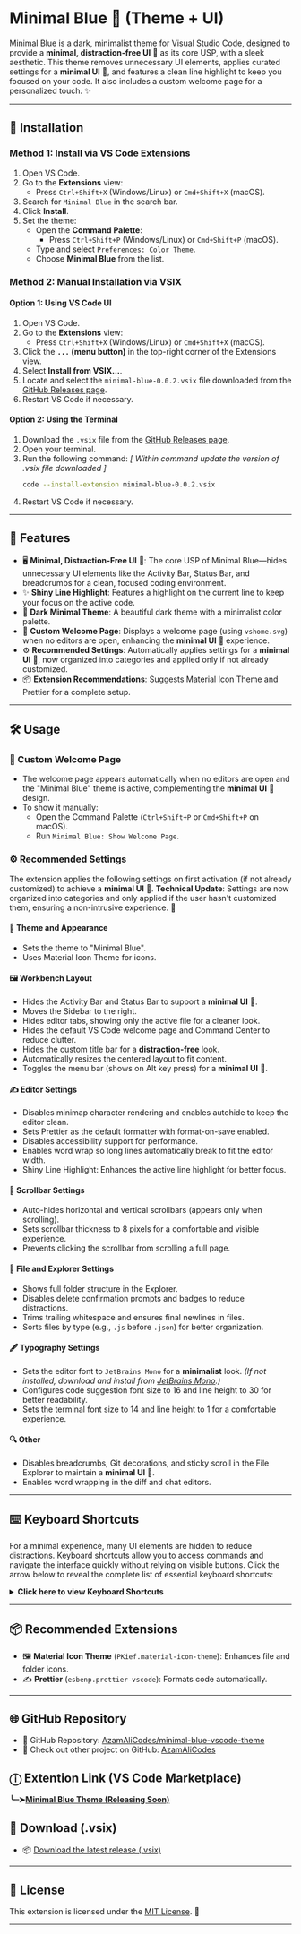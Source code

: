 # Minimal Blue 🌌 (Theme + UI)

Minimal Blue is a dark, minimalist theme for Visual Studio Code, designed to provide a **minimal, distraction-free UI** 🔧 as its core USP, with a sleek aesthetic. This theme removes unnecessary UI elements, applies curated settings for a **minimal UI** 🔧, and features a clean line highlight to keep you focused on your code. It also includes a custom welcome page for a personalized touch. ✨

---

## 🚀 Installation

### **Method 1: Install via VS Code Extensions**

1. Open VS Code.
2. Go to the **Extensions** view:
   - Press `Ctrl+Shift+X` (Windows/Linux) or `Cmd+Shift+X` (macOS).
3. Search for `Minimal Blue` in the search bar.
4. Click **Install**.
5. Set the theme:
   - Open the **Command Palette**:
     - Press `Ctrl+Shift+P` (Windows/Linux) or `Cmd+Shift+P` (macOS).
   - Type and select `Preferences: Color Theme`.
   - Choose **Minimal Blue** from the list.

### **Method 2: Manual Installation via VSIX**

#### **Option 1: Using VS Code UI**

1. Open VS Code.
2. Go to the **Extensions** view:
   - Press `Ctrl+Shift+X` (Windows/Linux) or `Cmd+Shift+X` (macOS).
3. Click the **`...` (menu button)** in the top-right corner of the Extensions view.
4. Select **Install from VSIX...**.
5. Locate and select the `minimal-blue-0.0.2.vsix` file downloaded from the [GitHub Releases page](https://github.com/AzamAliCodes/minimal-blue-vscode-theme/releases/latest).
6. Restart VS Code if necessary.

#### **Option 2: Using the Terminal**

1. Download the `.vsix` file from the [GitHub Releases page](https://github.com/AzamAliCodes/minimal-blue-vscode-theme/releases/latest).
2. Open your terminal.
3. Run the following command: _[ Within command update the version of .vsix file downloaded ]_
   ```sh
   code --install-extension minimal-blue-0.0.2.vsix
   ```
4. Restart VS Code if necessary.

---

## 🌟 Features

- 🖥️ **Minimal, Distraction-Free UI** 🔧: The core USP of Minimal Blue—hides unnecessary UI elements like the Activity Bar, Status Bar, and breadcrumbs for a clean, focused coding environment.
- ✨ **Shiny Line Highlight**: Features a highlight on the current line to keep your focus on the active code.
- 🎨 **Dark Minimal Theme**: A beautiful dark theme with a minimalist color palette.
- 📄 **Custom Welcome Page**: Displays a welcome page (using `vshome.svg`) when no editors are open, enhancing the **minimal UI** 🔧 experience.
- ⚙️ **Recommended Settings**: Automatically applies settings for a **minimal UI** 🔧, now organized into categories and applied only if not already customized.
- 📦 **Extension Recommendations**: Suggests Material Icon Theme and Prettier for a complete setup.

---

## 🛠️ Usage

### 📜 Custom Welcome Page

- The welcome page appears automatically when no editors are open and the "Minimal Blue" theme is active, complementing the **minimal UI** 🔧 design.
- To show it manually:
  - Open the Command Palette (`Ctrl+Shift+P` or `Cmd+Shift+P` on macOS).
  - Run `Minimal Blue: Show Welcome Page`.

### ⚙️ Recommended Settings

The extension applies the following settings on first activation (if not already customized) to achieve a **minimal UI** 🔧. **Technical Update**: Settings are now organized into categories and only applied if the user hasn't customized them, ensuring a non-intrusive experience. 🔧

#### 🎨 Theme and Appearance

- Sets the theme to "Minimal Blue".
- Uses Material Icon Theme for icons.

#### 🖼️ Workbench Layout

- Hides the Activity Bar and Status Bar to support a **minimal UI** 🔧.
- Moves the Sidebar to the right.
- Hides editor tabs, showing only the active file for a cleaner look.
- Hides the default VS Code welcome page and Command Center to reduce clutter.
- Hides the custom title bar for a **distraction-free** look.
- Automatically resizes the centered layout to fit content.
- Toggles the menu bar (shows on Alt key press) for a **minimal UI** 🔧.

#### ✍️ Editor Settings

- Disables minimap character rendering and enables autohide to keep the editor clean.
- Sets Prettier as the default formatter with format-on-save enabled.
- Disables accessibility support for performance.
- Enables word wrap so long lines automatically break to fit the editor width.
- Shiny Line Highlight: Enhances the active line highlight for better focus.

#### 📜 Scrollbar Settings

- Auto-hides horizontal and vertical scrollbars (appears only when scrolling).
- Sets scrollbar thickness to 8 pixels for a comfortable and visible experience.
- Prevents clicking the scrollbar from scrolling a full page.

#### 📁 File and Explorer Settings

- Shows full folder structure in the Explorer.
- Disables delete confirmation prompts and badges to reduce distractions.
- Trims trailing whitespace and ensures final newlines in files.
- Sorts files by type (e.g., `.js` before `.json`) for better organization.

#### 🖋️ Typography Settings

- Sets the editor font to `JetBrains Mono` for a **minimalist** look. _(If not installed, download and install from [JetBrains Mono](https://www.jetbrains.com/lp/mono/).)_
- Configures code suggestion font size to 16 and line height to 30 for better readability.
- Sets the terminal font size to 14 and line height to 1 for a comfortable experience.

#### 🔍 Other

- Disables breadcrumbs, Git decorations, and sticky scroll in the File Explorer to maintain a **minimal UI** 🔧.
- Enables word wrapping in the diff and chat editors.

---

## ⌨️ Keyboard Shortcuts

For a minimal experience, many UI elements are hidden to reduce distractions. Keyboard shortcuts allow you to access commands and navigate the interface quickly without relying on visible buttons. Click the arrow below to reveal the complete list of essential keyboard shortcuts:

<details>
  <summary><strong>Click here to view Keyboard Shortcuts</strong></summary>

| Function                      | Windows/Linux                | macOS                        |
| ----------------------------- | ---------------------------- | ---------------------------- |
| **Command Palette**           | Ctrl+Shift+P                 | Cmd+Shift+P                  |
| **Quick File Navigation**     | Ctrl+P                       | Cmd+P                        |
| **Search in Files**           | Ctrl+Shift+F                 | Cmd+Shift+F                  |
| **Find in Editor**            | Ctrl+F                       | Cmd+F P                      |
| **Close Editor**              | Ctrl+W                       | Cmd+W                        |
| **Split Editor**              | Ctrl+\                       | Cmd+\                        |
| **Focus Editor Group 1**      | Ctrl+1                       | Cmd+1                        |
| **Focus Editor Group 2**      | Ctrl+2                       | Cmd+2                        |
| **Toggle Extensions View**    | Ctrl+Shift+X                 | Cmd+Shift+X                  |
| **Open Settings**             | Ctrl+,                       | Cmd+,                        |
| **Toggle Terminal**           | Ctrl+`                       | Cmd+`                        |
| **Cycle Open Editors**        | Ctrl+Tab                     | Cmd+Tab                      |
| **Toggle Sidebar (Explorer)** | Ctrl+B                       | Cmd+B                        |
| **Toggle Menu Bar**           | Press Alt (reveals menu bar) | Press Alt (reveals menu bar) |
| **Start/Continue Debugging**  | F5                           | F5                           |
| **Stop Debugging**            | Shift+F5                     | Shift+F5                     |
| **Step Over (Debug)**         | F10                          | F10                          |
| **Step Into (Debug)**         | F11                          | F11                          |
| **Step Out (Debug)**          | Shift+F11                    | Shift+F11                    |

</details>

---

## 📦 Recommended Extensions

- 🖼️ **Material Icon Theme** (`PKief.material-icon-theme`): Enhances file and folder icons.
- ✍️ **Prettier** (`esbenp.prettier-vscode`): Formats code automatically.

---

## 🌐 GitHub Repository

- 📌 GitHub Repository: [AzamAliCodes/minimal-blue-vscode-theme](https://github.com/AzamAliCodes/minimal-blue-vscode-theme)
- 📌 Check out other project on GitHub: [AzamAliCodes](https://github.com/AzamAliCodes)

## ⓘ Extention Link (VS Code Marketplace)

**╰┈➤[Minimal Blue Theme (Releasing Soon)](https://marketplace.visualstudio.com/items?itemName=YourPublisherName.minimal-blue)**

## 🔗 Download (.vsix)

- 📦 [Download the latest release (.vsix)](https://github.com/AzamAliCodes/minimal-blue-vscode-theme/releases/latest)

---

## 📜 License

This extension is licensed under the [MIT License](LICENSE.md). 📄

---
